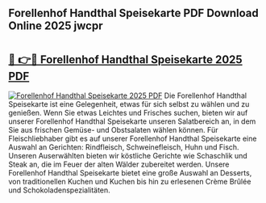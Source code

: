 ## Forellenhof Handthal Speisekarte PDF Download Online 2025 jwcpr

# <h2><a href="http://gc9hxw.nevu.top/?p=Forellenhof+Handthal+Speisekarte">🔗 👉🔴 Forellenhof Handthal Speisekarte 2025 PDF</a></h2>

[![Forellenhof Handthal Speisekarte 2025 PDF](https://i.imgur.com/dBaPXMq.png)](http://gc9hxw.nevu.top/?p=Forellenhof+Handthal+Speisekarte)
Die Forellenhof Handthal Speisekarte ist eine Gelegenheit, etwas für sich selbst zu wählen und zu genießen. Wenn Sie etwas Leichtes und Frisches suchen, bieten wir auf unserer Forellenhof Handthal Speisekarte unseren Salatbereich an, in dem Sie aus frischen Gemüse- und Obstsalaten wählen können. Für Fleischliebhaber gibt es auf unserer Forellenhof Handthal Speisekarte eine Auswahl an Gerichten: Rindfleisch, Schweinefleisch, Huhn und Fisch. Unseren Auserwählten bieten wir köstliche Gerichte wie Schaschlik und Steak an, die im Feuer der alten Wälder zubereitet werden. Unsere Forellenhof Handthal Speisekarte bietet eine große Auswahl an Desserts, von traditionellen Kuchen und Kuchen bis hin zu erlesenen Crème Brûlée und Schokoladenspezialitäten.
